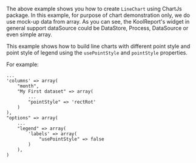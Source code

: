 The above example shows you how to create `LineChart` using ChartJs package. In this example, for purpose of chart demonstration only, we do use mock-up data from array. As you can see, the KoolReport's widget in general support dataSource could be DataStore, Process, DataSource or even simple array.

This example shows how to build line charts with different point style and point style of legend using the `usePointStyle` and `pointStyle` properties.

For example:

    ...
    'columns' => array(
        "month",
        "My First dataset" => array(
            ...
            "pointStyle" => 'rectRot'
        )
    ),
    "options" => array(
        ...
        "legend" => array(
            'labels' => array(
                "usePointStyle" => false
            )
        ),
    )
